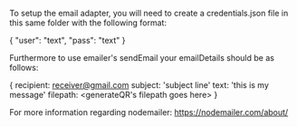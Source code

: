 To setup the email adapter, you will need to create a credentials.json
file in this same folder with the following format:

{
  "user": "text",
  "pass": "text"
}

Furthermore to use emailer's sendEmail your emailDetails should be as follows:

{
  recipient: receiver@gmail.com
  subject: 'subject line'
  text: 'this is my message'
  filepath: <generateQR's filepath goes here>
}

For more information regarding nodemailer: https://nodemailer.com/about/